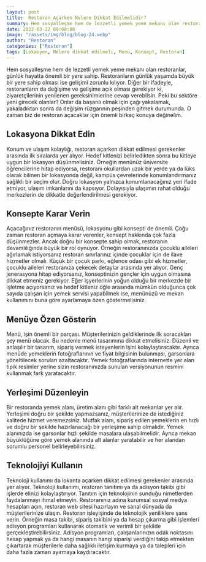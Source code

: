 ```yaml
---
layout: post
title:  Restoran Açarken Nelere Dikkat Edilmelidir?   
summary: Hem sosyalleşme hem de lezzetli yemek yeme mekanı olan restoranlar, günlük hayatta önemli bir yere sahip.
date: 2022-03-22 09:00:00
image: "/assets/img/blog/blog-24.webp"
author: "Restoran"
categories: ["Restoran"]
tags: [Lokasyon, Nelere dikkat edilmeli, Menü, Konsept, Restoran]
---
```

Hem sosyalleşme hem de lezzetli yemek yeme mekanı olan restoranlar, günlük hayatta önemli bir yere sahip. Restoranların günlük yaşamda büyük bir yere sahip olması ise gelişimi zorunlu kılıyor. Diğer bir ifadeyle, restoranların da değişime ve gelişime açık olması gerekiyor ki, ziyaretçilerinin yenilenen gereksinimlerine cevap verebilsin. Peki bu sektöre yeni girecek olanlar? Onlar da başarılı olmak için çağı yakalamak, yakaladıktan sonra da değişim rüzgarının peşinden gitmek durumunda. O zaman biz de restoran açacaklar için önemli birkaç konuya değinelim.


## Lokasyona Dikkat Edin

Konum ve ulaşım kolaylığı, restoran açarken dikkat edilmesi gerekenler arasında ilk sıralarda yer alıyor. Hedef kitlenizi belirledikten sonra bu kitleye uygun bir lokasyon düşünmelisiniz. Örneğin menünüz üniversite öğrencilerine hitap ediyorsa, restoranı okullardan uzak bir yerde ya da lüks olarak bilinen bir lokasyonda değil, kampüs çevrelerinde konumlandırmanız sağlıklı bir seçim olur. Doğru lokasyon yalnızca konumlanacağınız yeri ifade etmiyor, ulaşım imkanlarını da kapsıyor. Dolayısıyla ulaşımın rahat olduğu merkezlerin de dikkatle değerlendirilmesi gerekiyor.

## Konsepte Karar Verin

Açacağınız restoranın menüsü, lokasyonu gibi konsepti de önemli. Çoğu zaman restoran açmaya karar verenler, konsept hakkında çok fazla düşünmezler. Ancak doğru bir konsepte sahip olmak, restoranın devamlılığında büyük bir rol oynuyor. Örneğin restoranınızda çocuklu aileleri ağırlamak istiyorsanız restoran sınırlarınız içinde çocuklar için de ilave hizmetler olmalı. Küçük bir çocuk parkı, eğlence odası gibi ek hizmetler, çocuklu aileleri restoranıza çekecek detaylar arasında yer alıyor. Genç jenerasyona hitap ediyorsanız, konseptinizin gençler için uygun olmasına dikkat etmeniz gerekiyor. Eğer işyerlerinin yoğun olduğu bir merkezde bir işletme açıyorsanız ve hedef kitleniz öğle arasında mümkün olduğunca çok sayıda çalışan için yemek servisi yapabilmek ise, menünüzü ve mekan kullanımını buna göre ayarlamaya özen göstermelisiniz.

## Menüye Özen Gösterin

Menü, işin önemli bir parçası. Müşterilerinizin geldiklerinde ilk soracakları şey menü olacak. Bu nedenle menü tasarımına dikkat etmelisiniz. Düzenli ve anlaşılır bir tasarım, sipariş vermek isteyenlerin işini kolaylaştıracaktır. Ayrıca menüde yemeklerin fotoğraflarının ve fiyat bilgisinin bulunması, garsonlara yöneltilecek soruları azaltacaktır. Yemek fotoğraflarında internette yer alan tipik resimler yerine sizin restoranınızda sunulan versiyonunun resmini kullanmak fark yaratacaktır.

## Yerleşimi Düzenleyin

Bir restoranda yemek alanı, üretim alanı gibi farklı alt mekanlar yer alır. Yerleşimi doğru bir şekilde yapmazsanız, müşterilerinize de istediğiniz kalitede hizmet veremezsiniz. Mutfak alanı, sipariş edilen yemeklerin en hızlı ve doğru bir şekilde hazırlanacağı bir yerleşime sahip olmalıdır. Yemek alanınızda ise garsonlar hızlı şekilde masalara ulaşabilmelidir. Ayrıca mekan büyüklüğüne göre yemek alanında alt alanlar yaratabilir ve her alandan sorumlu personel belirleyebilirsiniz.

## Teknolojiyi Kullanın

Teknoloji kullanımı da lokanta açarken dikkat edilmesi gerekenler arasında yer alıyor. Teknoloji kullanımı, restoran tanıtımı ya da adisyon takibi gibi işlerde elinizi kolaylaştırıyor. Tanıtım için teknolojinin sunduğu nimetlerden faydalanmayı ihmal etmeyin. Restoranınız adına kurumsal sosyal medya hesapları açın, restoran web sitesi hazırlayın ve sanal dünyada da müşterilerinize ulaşın. Restoran işleyişinde de teknolojik yeniliklere şans verin. Örneğin masa takibi, sipariş takibini ya da hesap çıkarma gibi işlemleri adisyon programları kullanarak otomatik ve verimli bir şekilde gerçekleştirebilirsiniz. Adisyon programları, çalışanlarınızın odak noktasını hesap yapmak ya da hangi masanın hangi siparişi verdiğini takip etmekten çıkartarak müşterilerle daha sağlıklı iletişim kurmaya ya da talepleri için daha fazla zaman ayırmaya kaydıracaktır.
